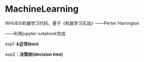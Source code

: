 # MachineLearning
WHUEIS机器学习代码，基于《机器学习实战》——Perter Harrington

——利用jupyter notebook完成

exp1: **k近邻(knn)**

exp2：**决策树(decision tree)**


